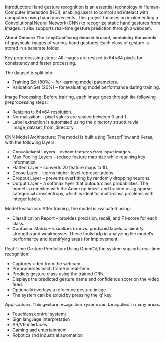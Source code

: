 Introduction:
Hand gesture recognition is an essential technology in Human-Computer Interaction (HCI), enabling users to control and interact with computers using hand movements. This project focuses on implementing a Convolutional Neural Network (CNN) to recognize static hand gestures from images. It also supports real-time gesture prediction through a webcam.

About Dataset:
The LeapGestRecog dataset is used, containing thousands of grayscale images of various hand gestures. Each class of gesture is stored in a separate folder.

Key preprocessing steps:
All images are resized to 64×64 pixels for consistency and faster processing.

The dataset is split into:
* Training Set (80%) – for learning model parameters.
* Validation Set (20%) – for evaluating model performance during training.

Image Processing:
Before training, each image goes through the following preprocessing steps:
* Resizing to 64×64 resolution.
* Normalization – pixel values are scaled between 0 and 1.
* Label extraction is automated using the directory structure via image_dataset_from_directory.

CNN Model Architecture:
The model is built using TensorFlow and Keras, with the following layers:
* Convolutional Layers – extract features from input images.
* Max Pooling Layers – reduce feature map size while retaining key information.
* Flatten Layer – converts 2D feature maps to 1D.
* Dense Layer – learns higher-level representations.
* Dropout Layer – prevents overfitting by randomly dropping neurons.
* Output Layer – a softmax layer that outputs class probabilities.
The model is compiled with the Adam optimizer and trained using sparse categorical crossentropy, which is ideal for multi-class problems with integer labels.

Model Evaluation:
After training, the model is evaluated using:
* Classification Report – provides precision, recall, and F1-score for each class.
* Confusion Matrix – visualizes true vs. predicted labels to identify strengths and weaknesses.
These tools help in analyzing the model’s performance and identifying areas for improvement.

Real-Time Gesture Prediction:
Using OpenCV, the system supports real-time recognition:
* Captures video from the webcam.
* Preprocesses each frame in real-time.
* Predicts gesture class using the trained CNN.
* Displays the predicted gesture name and confidence score on the video feed.
* Optionally overlays a reference gesture image.
* The system can be exited by pressing the ‘q’ key.

Applications:
This gesture recognition system can be applied in many areas:
* Touchless control systems
* Sign language interpretation
* AR/VR interfaces
* Gaming and entertainment
* Robotics and industrial automation
